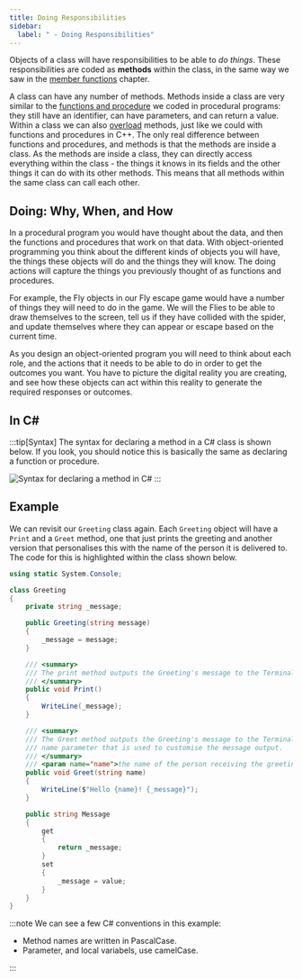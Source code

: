 ```yaml
---
title: Doing Responsibilities
sidebar:
  label: " - Doing Responsibilities"
---
```


Objects of a class will have responsibilities to be able to *do things*.
These responsibilities are coded as **methods** within the class, in the same way we saw in the [member functions](/book/part-2-organised-code/7-member-functions/1-concepts/1-2-methods) chapter.

A class can have any number of methods.
Methods inside a class are very similar to the [functions and procedure](/book/part-2-organised-code/2-organising-code/1-concepts/01-0-functions-and-procedures) we coded in procedural programs: they still have an identifier, can have parameters, and can return a value.
Within a class we can also [overload](/book/part-1-instructions/1-sequence-and-data/1-concepts/03-method-call#overloading) methods, just like we could with functions and procedures in C++.
The only real difference between functions and procedures, and methods is that the methods are inside a class. As the methods are inside a class, they can directly access everything within the class - the things it knows in its fields and the other things it can do with its other methods.
This means that all methods within the same class can call each other.

## Doing: Why, When, and How

In a procedural program you would have thought about the data, and then the functions and procedures that work on that data. With object-oriented programming you think about the different kinds of objects you will have, the things these objects will do and the things they will know. The doing actions will capture the things you previously thought of as functions and procedures.

For example, the Fly objects in our Fly escape game would have a number of things they will need to do in the game. We will the Flies to be able to draw themselves to the screen, tell us if they have collided with the spider, and update themselves where they can appear or escape based on the current time.

As you design an object-oriented program you will need to think about each role, and the actions that it needs to be able to do in order to get the outcomes you want. You have to picture the digital reality you are creating, and see how these objects can act within this reality to generate the required responses or outcomes.

## In C#

:::tip[Syntax]
The syntax for declaring a method in a C# class is shown below. If you look, you should notice this is basically the same as declaring a function or procedure.

![Syntax for declaring a method in C#](./images/method-syntax-diagram.png)
:::

## Example

We can revisit our `Greeting` class again. Each `Greeting` object will have a `Print` and a `Greet` method, one that just prints the greeting and another version that personalises this with the name of the person it is delivered to. The code for this is highlighted within the class shown below.

```cs
using static System.Console;

class Greeting
{
    private string _message;

    public Greeting(string message)
    {
        _message = message;
    }

    /// <summary>
    /// The print method outputs the Greeting's message to the Terminal.
    /// </summary>
    public void Print()
    {
        WriteLine(_message);
    }

    /// <summary>
    /// The Greet method outputs the Greeting's message to the Terminal. This version accepts a 
    /// name parameter that is used to customise the message output.
    /// </summary>
    /// <param name="name">the name of the person receiving the greeting</param>
    public void Greet(string name)
    {
        WriteLine($"Hello {name}! {_message}");
    }

    public string Message
    {
        get
        {
            return _message;
        }
        set
        {
            _message = value;
        }
    }
}
```

:::note
We can see a few C# conventions in this example:

* Method names are written in PascalCase.
* Parameter, and local variabels, use camelCase.

:::
